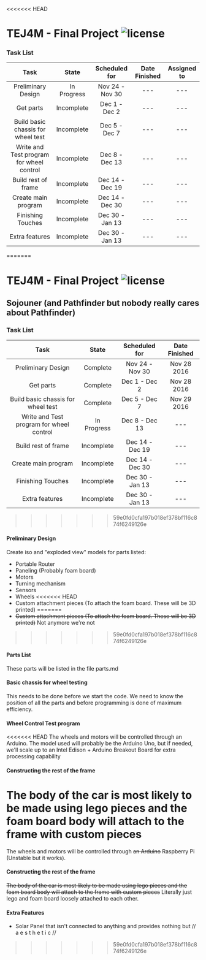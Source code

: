 <<<<<<< HEAD
# TEJ4M - Final Project ![license](https://img.shields.io/badge/license-GPL_v3-blue.svg?style=flat)

### Task List

| Task                                     | State      | Scheduled for   | Date Finished   |Assigned to |
| :--------------------------------------: | :--------: | :-------------: | :-------------: | :-----------: |
| Preliminary Design                       | In Progress| Nov 24 - Nov 30 | ---             | ---           |
| Get parts                                | Incomplete | Dec 1 - Dec 2   | ---             | ---           |
| Build basic chassis for wheel test       | Incomplete | Dec 5 - Dec 7   | ---             | ---           |
| Write and Test program for wheel control | Incomplete | Dec 8 - Dec 13  | ---             | ---           |
| Build rest of frame                      | Incomplete | Dec 14 - Dec 19 | ---             | ---           |
| Create main program                      | Incomplete | Dec 14 - Dec 30 | ---             | ---           |
| Finishing Touches                        | Incomplete | Dec 30 - Jan 13 | ---             | ---           |  
| Extra features                           | Incomplete | Dec 30 - Jan 13 | ---             | ---           |
=======
# TEJ4M - Final Project  ![license](https://img.shields.io/badge/license-GPL_v3-blue.svg?style=flat)
## Sojouner (and Pathfinder but nobody really cares about Pathfinder)

### Task List

| Task                                     | State      | Scheduled for   | Date Finished   |
| :--------------------------------------: | :--------: | :-------------: | :-------------: |
| Preliminary Design                       | Complete   | Nov 24 - Nov 30 | Nov 28 2016     |
| Get parts                                | Complete   | Dec 1 - Dec 2   | Nov 28 2016     |
| Build basic chassis for wheel test       | Complete   | Dec 5 - Dec 7   | Nov 29 2016     |
| Write and Test program for wheel control | In Progress| Dec 8 - Dec 13  | ---             |
| Build rest of frame                      | Incomplete | Dec 14 - Dec 19 | ---             |
| Create main program                      | Incomplete | Dec 14 - Dec 30 | ---             |
| Finishing Touches                        | Incomplete | Dec 30 - Jan 13 | ---             |
| Extra features                           | Incomplete | Dec 30 - Jan 13 | ---             |
>>>>>>> 59e0fd0cfa197b018ef378bf116c874f6249126e


#### Preliminary Design
Create iso and "exploded view" models for parts listed:
* Portable Router
* Paneling (Probably foam board)
* Motors
* Turning mechanism
* Sensors
* Wheels
<<<<<<< HEAD
* Custom attachment pieces (To attach the foam board. These will be 3D printed)
=======
* ~~Custom attachment pieces (To attach the foam board. These will be 3D printed)~~ Not anymore we're not
>>>>>>> 59e0fd0cfa197b018ef378bf116c874f6249126e
#### Parts List
These parts will be listed in the file parts.md

#### Basic chassis for wheel testing
This needs to be done before we start the code. We need to know the position of
all the parts and before programming is done of maximum efficiency.

#### Wheel Control Test program
<<<<<<< HEAD
The wheels and motors will be controlled through an Arduino. The model used will
probably be the Arduino Uno, but if needed, we'll scale up to an Intel Edison +
Arduino Breakout Board for extra processing capability

#### Constructing the rest of the frame
The body of the car is most likely to be made using lego pieces and the foam
board body will attach to the frame with custom pieces
=======
The wheels and motors will be controlled through ~~an Arduino~~ Raspberry Pi
(Unstable but it works).
#### Constructing the rest of the frame
~~The body of the car is most likely to be made using lego pieces and the foam
board body will attach to the frame with custom pieces~~
Literally just lego and foam board loosely attached to each other.

#### Extra Features
* Solar Panel that isn't connected to anything and provides nothing but
// a e s t h e t i c //
>>>>>>> 59e0fd0cfa197b018ef378bf116c874f6249126e
